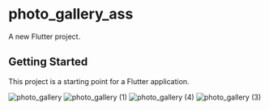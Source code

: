 # photo_gallery_ass

A new Flutter project.

## Getting Started

This project is a starting point for a Flutter application.

![photo_gallery](https://github.com/didipta/photo_gallery_ass/assets/66532706/95a36d3c-2cd1-42fb-9674-8fb77ce45e39)
![photo_gallery (1)](https://github.com/didipta/photo_gallery_ass/assets/66532706/25a4adb7-1b7b-49c3-83e0-50e47ad78ddd)
![photo_gallery (4)](https://github.com/didipta/photo_gallery_ass/assets/66532706/531c0bd4-1699-45e3-a65f-bca4693364e3)
![photo_gallery (3)](https://github.com/didipta/photo_gallery_ass/assets/66532706/fa9f2b6a-e6a1-4b10-bc7b-13d2c685f878)
